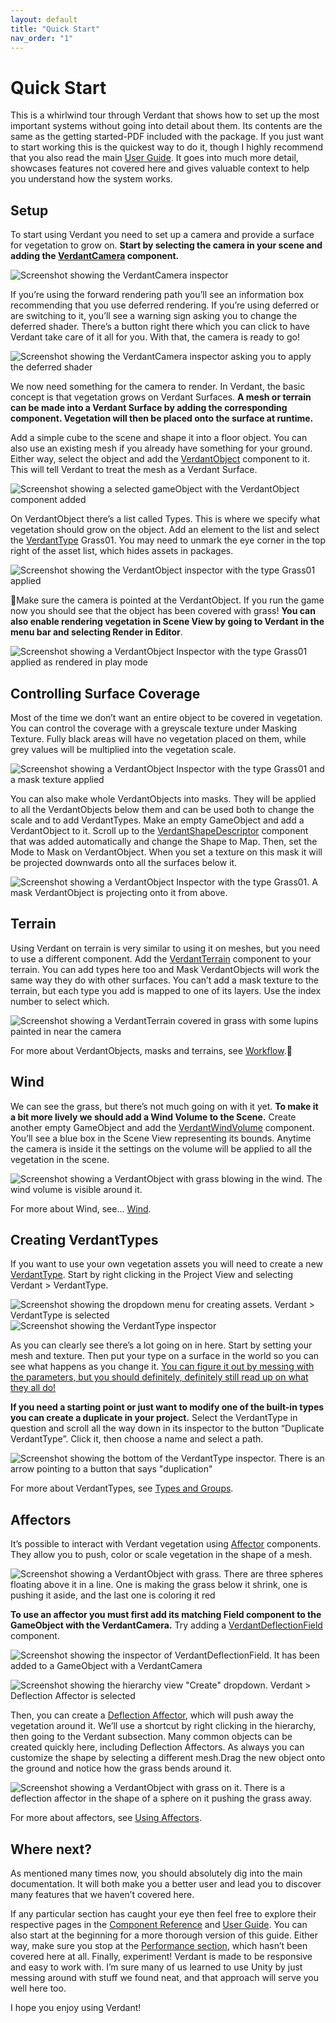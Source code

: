 ```yaml
---
layout: default
title: "Quick Start"
nav_order: "1"
---
```


# Quick Start

This is a whirlwind tour through Verdant that shows how to set up the most important systems without going into detail about them. Its contents are the same as the getting started-PDF included with the package. If you just want to start working this is the quickest way to do it, though I highly recommend that you also read the main [User Guide](UserGuide.html). It goes into much more detail, showcases features not covered here and gives valuable context to help you understand how the system works.

## Setup

To start using Verdant you need to set up a camera and provide a surface for vegetation to grow on. **Start by selecting the camera in your scene and adding the [VerdantCamera](ComponentReference/VerdantCamera.html) component.**

![Screenshot showing the VerdantCamera inspector](Media_GettingStarted/VerdantCameraInspectorUseDeferred.png "The VerdantCamera inspector")

If you’re using the forward rendering path you’ll see an information box recommending that you use deferred rendering. If you’re using deferred or are switching to it, you’ll see a warning sign asking you to change the deferred shader. There’s a button right there which you can click to have Verdant take care of it all for you. With that, the camera is ready to go!

![Screenshot showing the VerdantCamera inspector asking you to apply the deferred shader](Media_GettingStarted/VerdantCameraInspectorDeferredShaderApply.png "The VerdantCamera inspector prompting the deferred shader to be swapped")

We now need something for the camera to render. In Verdant, the basic concept is that vegetation grows on Verdant Surfaces. **A mesh or terrain can be made into a Verdant Surface by adding the corresponding component. Vegetation will then be placed onto the surface at runtime.**

Add a simple cube to the scene and shape it into a floor object. You can also use an existing mesh if you already have something for your ground. Either way, select the object and add the [VerdantObject](ComponentReference/VerdantObject.html) component to it. This will tell Verdant to treat the mesh as a Verdant Surface.

![Screenshot showing a selected gameObject with the VerdantObject component added](Media_GettingStarted/VerdantObjectComponentAdded.png "A GameObject with VerdantObject")

On VerdantObject there’s a list called Types. This is where we specify what vegetation should grow on the object. Add an element to the list and select the [VerdantType](ComponentReference/DataTypes/VerdantType.html) Grass01. You may need to unmark the eye corner in the top right of the asset list, which hides assets in packages.

![Screenshot showing the VerdantObject inspector with the type Grass01 applied](Media_GettingStarted/VerdantObjectInspectorWithType.png "The VerdantObject inspector")

Make sure the camera is pointed at the VerdantObject. If you run the game now you should see that the object has been covered with grass! **You can also enable rendering vegetation in Scene View by going to Verdant in the menu bar and selecting Render in Editor**.

![Screenshot showing a VerdantObject Inspector with the type Grass01 applied as rendered in play mode](Media_GettingStarted/VerdantObjectFromCameraView.png "A VerdantObject with grass01 on it")

## Controlling Surface Coverage

Most of the time we don’t want an entire object to be covered in vegetation. You can control the coverage with a greyscale texture under Masking Texture. Fully black areas will have no vegetation placed on them, while grey values will be multiplied into the vegetation scale.

![Screenshot showing a VerdantObject Inspector with the type Grass01 and a mask texture applied](Media_GettingStarted/VerdantObjectWithMaskTexture.png "A VerdantObject with a mask texture")

You can also make whole VerdantObjects into masks. They will be applied to all the VerdantObjects below them and can be used both to change the scale and to add VerdantTypes. Make an empty GameObject and add a VerdantObject to it. Scroll up to the [VerdantShapeDescriptor](ComponentReference/VerdantShapeDescriptor.html) component that was added automatically and change the Shape to Map. Then, set the Mode to Mask on VerdantObject. When you set a texture on this mask it will be projected downwards onto all the surfaces below it.

![Screenshot showing a VerdantObject Inspector with the type Grass01. A mask VerdantObject is projecting onto it from above.](Media_GettingStarted/VerdantObjectWithMaskObject.png "A VerdantObject being influenced by a mask VerdantObject")

## Terrain

Using Verdant on terrain is very similar to using it on meshes, but you need to use a different component. Add the [VerdantTerrain](ComponentReference/VerdantTerrain.html) component to your terrain. You can add types here too and Mask VerdantObjects will work the same way they do with other surfaces. You can’t add a mask texture to the terrain, but each type you add is mapped to one of its layers. Use the index number to select which. 

![Screenshot showing a VerdantTerrain covered in grass with some lupins painted in near the camera](Media_GettingStarted/VerdantTerrainPainted.png "A VerdantTerrain with two types")

For more about VerdantObjects, masks and terrains, see [Workflow](UserGuide/Workflow.html).

## Wind

We can see the grass, but there’s not much going on with it yet. **To make it a bit more lively we should add a Wind Volume to the Scene.** Create another empty GameObject and add the [VerdantWindVolume](ComponentReference/VerdantWindVolume.html) component. You’ll see a blue box in the Scene View representing its bounds. Anytime the camera is inside it the settings on the volume will be applied to all the vegetation in the scene. 

![Screenshot showing a VerdantObject with grass blowing in the wind. The wind volume is visible around it.](Media_GettingStarted/VerdantObjectWithWindVolumeAndEditor.png "A VerdantObject with grass affected by wind")


For more about Wind, see… [Wind](UserGuide/Wind.html).

## Creating VerdantTypes

If you want to use your own vegetation assets you will need to create a new [VerdantType](ComponentReference/DataTypes/VerdantType.html). Start by right clicking in the Project View and selecting Verdant > VerdantType.

![Screenshot showing the dropdown menu for creating assets. Verdant > VerdantType is selected](Media_GettingStarted/VerdantTypeCreateDropdown.png "VerdantType creation") ![Screenshot showing the VerdantType inspector](Media_GettingStarted/VerdantTypeInspector.png "VerdantType inspector")

As you can clearly see there’s a lot going on in here. Start by setting your mesh and texture. Then put your type on a surface in the world so you can see what happens as you change it. [You can figure it out by messing with the parameters, but you should definitely, definitely still read up on what they all do!](ComponentReference/DataTypes/VerdantType.html)

**If you need a starting point or just want to modify one of the built-in types you can create a duplicate in your project.** Select the VerdantType in question and scroll all the way down in its inspector to the button “Duplicate VerdantType”. Click it, then choose a name and select a path.

![Screenshot showing the bottom of the VerdantType inspector. There is an arrow pointing to a button that says "duplication"](Media_GettingStarted/VerdantTypeDuplicateButton.png "VerdantType duplication button")

For more about VerdantTypes, see [Types and Groups](UserGuide/TypesAndGroups.html).

## Affectors

It’s possible to interact with Verdant vegetation using [Affector](ComponentReference/Affectors.html) components. They allow you to push, color or scale vegetation in the shape of a mesh. 

![Screenshot showing a VerdantObject with grass. There are three spheres floating above it in a line. One is making the grass below it shrink, one is pushing it aside, and the last one is coloring it red](Media_GettingStarted/VerdantObjectWithAffectors.png "VerdantObject with affectors")

**To use an affector you must first add its matching Field component to the GameObject with the VerdantCamera.** Try adding a [VerdantDeflectionField](ComponentReference/Fields/VerdantDeflectionField.html) component.

![Screenshot showing the inspector of VerdantDeflectionField. It has been added to a GameObject with a VerdantCamera](Media_GettingStarted/VerdantDeflectionFieldInspector.png "VerdantDeflectionField inspector")

![Screenshot showing the hierarchy view "Create" dropdown. Verdant > Deflection Affector is selected](Media_GettingStarted/VerdantDeflectionAffectorCreateDropdown.png "VerdantDeflectionAffector creation")

Then, you can create a [Deflection Affector](ComponentReference/Affectors/VerdantDeflectionAffector.html), which will push away the vegetation around it. We’ll use a shortcut by right clicking in the hierarchy, then going to the Verdant subsection. Many common objects can be created quickly here, including Deflection Affectors. As always you can customize the shape by selecting a different mesh.Drag the new object onto the ground and notice how the grass bends around it.

![Screenshot showing a VerdantObject with grass on it. There is a deflection affector in the shape of a sphere on it pushing the grass away.](Media_GettingStarted/VerdantDeflectionAffectorOnVerdantObject.png "VerdantDeflectionAffector in action")

For more about affectors, see [Using Affectors](UserGuide/UsingAffectors.html).

## Where next?

As mentioned many times now, you should absolutely dig into the main documentation. It will both make you a better user and lead you to discover many features that we haven’t covered here.

If any particular section has caught your eye then feel free to explore their respective pages in the [Component Reference](ComponentReference.html) and [User Guide](UserGuide.html). You can also start at the beginning for a more thorough version of this guide. Either way, make sure you stop at the [Performance section](UserGuide/Performance.html), which hasn’t been covered here at all. Finally, experiment! Verdant is made to be responsive and easy to work with. I’m sure many of us learned to use Unity by just messing around with stuff we found neat, and that approach will serve you well here too. 

I hope you enjoy using Verdant!
